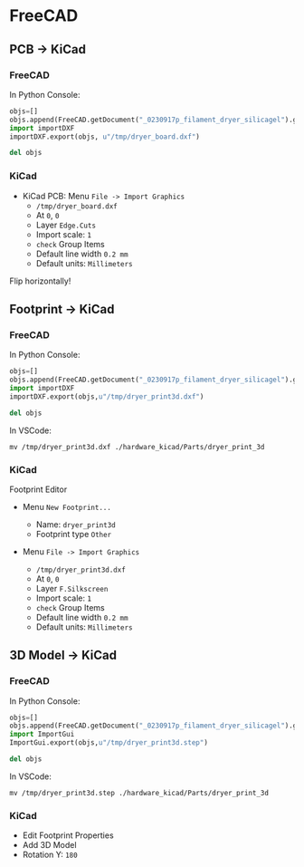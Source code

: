 # FreeCAD

## PCB -> KiCad

### FreeCAD

In Python Console:

```python
objs=[]
objs.append(FreeCAD.getDocument("_0230917p_filament_dryer_silicagel").getObject("Body002"))
import importDXF
importDXF.export(objs, u"/tmp/dryer_board.dxf")

del objs
```

### KiCad

* KiCad PCB: Menu `File -> Import Graphics`
  * `/tmp/dryer_board.dxf`
  * At `0`, `0`
  * Layer `Edge.Cuts`
  * Import scale: `1`
  * `check` Group Items
  * Default line width `0.2 mm`
  * Default units: `Millimeters`

Flip horizontally!

## Footprint -> KiCad

### FreeCAD

In Python Console:

```python
objs=[]
objs.append(FreeCAD.getDocument("_0230917p_filament_dryer_silicagel").getObject("Body"))
import importDXF
importDXF.export(objs,u"/tmp/dryer_print3d.dxf")

del objs
```

In VSCode:

`mv /tmp/dryer_print3d.dxf ./hardware_kicad/Parts/dryer_print_3d`

### KiCad

Footprint Editor

* Menu `New Footprint...`
  * Name: `dryer_print3d`
  * Footprint type `Other`

* Menu `File -> Import Graphics`
  * `/tmp/dryer_print3d.dxf`
  * At `0`, `0`
  * Layer `F.Silkscreen`
  * Import scale: `1`
  * `check` Group Items
  * Default line width `0.2 mm`
  * Default units: `Millimeters`

## 3D Model -> KiCad

### FreeCAD

In Python Console:

```python
objs=[]
objs.append(FreeCAD.getDocument("_0230917p_filament_dryer_silicagel").getObject("Body"))
import ImportGui
ImportGui.export(objs,u"/tmp/dryer_print3d.step")

del objs
```

In VSCode:

`mv /tmp/dryer_print3d.step ./hardware_kicad/Parts/dryer_print_3d`

### KiCad

* Edit Footprint Properties
* Add 3D Model
* Rotation Y: `180`
